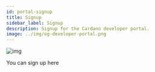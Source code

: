 ```yaml
---
id: portal-signup
title: Signup
sidebar_label: Signup
description: Signup for the Cardano developer portal.
image: ../img/og-developer-portal.png
---
```


![img](../static/img/logo.svg)
 
You can sign up here
